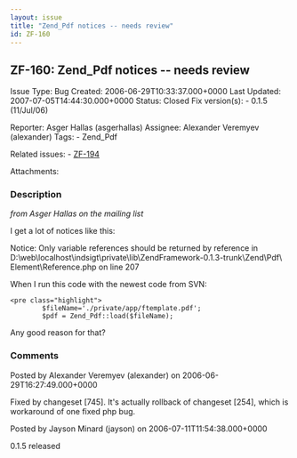```yaml
---
layout: issue
title: "Zend_Pdf notices -- needs review"
id: ZF-160
---
```


ZF-160: Zend\_Pdf notices -- needs review
-----------------------------------------

 Issue Type: Bug Created: 2006-06-29T10:33:37.000+0000 Last Updated: 2007-07-05T14:44:30.000+0000 Status: Closed Fix version(s): - 0.1.5 (11/Jul/06)
 
 Reporter:  Asger Hallas (asgerhallas)  Assignee:  Alexander Veremyev (alexander)  Tags: - Zend\_Pdf
 
 Related issues: - [ZF-194](/issues/browse/ZF-194)
 
 Attachments: 
### Description

_from Asger Hallas on the mailing list_

I get a lot of notices like this:

Notice: Only variable references should be returned by reference in D:\\web\\localhost\\indsigt\\private\\lib\\ZendFramework-0.1.3-trunk\\Zend\\Pdf\\ Element\\Reference.php on line 207

When I run this code with the newest code from SVN:

 
    <pre class="highlight">
            $fileName='./private/app/ftemplate.pdf';
            $pdf = Zend_Pdf::load($fileName); 


Any good reason for that?

 

 

### Comments

Posted by Alexander Veremyev (alexander) on 2006-06-29T16:27:49.000+0000

Fixed by changeset [745]. It's actually rollback of changeset [254], which is workaround of one fixed php bug.

 

 

Posted by Jayson Minard (jayson) on 2006-07-11T11:54:38.000+0000

0.1.5 released

 

 